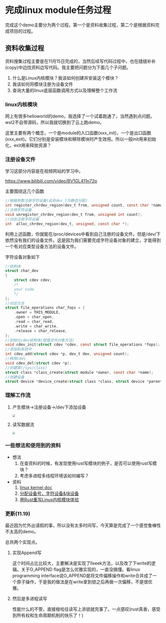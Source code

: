 # 完成linux module任务过程

完成这个demo主要分为两个过程。第一个是资料收集过程，第二个是根据资料完成项目的过程。

## 资料收集过程

资料搜集过程主要是在11月15日完成的，当然后续写代码过程中，也在缝缝补补(copy)中边找资料边写代码。我主要把问题分为下面几个子问题。

1. 什么是Linux内核模块？我该如何创建并安装这个模块？
2. 我该如何将模块注册为设备文件
3. 查询大量的linux底层函数调用方式以及理解整个工作流

### linux内核模块

网上有很多helloworld的demo，我选择了一个试着跑通了，当然遇到点问题。wsl2不自带源码，所以我就切换到了云上跑demo。

这里主要有两个概念，一个是module的入口函数(xxx_init)，一个是出口函数(xxx_exit)。它们分别是安装模块和移除模块时产生效用。所以一般init用来初始化，exit用来释放资源？

### 注册设备文件

学习这部分内容是在视频网站的学习中。

https://www.bilibili.com/video/BV1GL411n72p

主要围绕这几个函数

```c
//根据参数注册字符设备(此处dev_t为静态分配)
int register_chrdev_region(dev_t from, unsigned count, const char *name);
//注销字符设备
void unregister_chrdev_region(dev_t from, unsigned int count);
//动态注册字符设备
int  alloc_chrdev_region(dev_t, unsigned, const char *);
```

利用上述函数，你就能在/proc/devices中看到自己注册的设备文件。但是/dev/下依然没有我们的设备文件。这是因为我们需要完成字符设备对象的建立，才能得到一个有对应类型设备方法的设备文件。

字符设备对象如下

```c
//结构体
struct char_dev
{
    struct cdev cdev;
    /*
    your code 
    */
};
//对应方法
struct file_operations char_fops = {
    .owner = THIS_MODULE,
    .open = char_open,
    .read = char_read,
    .write = char_write,
    .release = char_release,
};
//初始化cdev结构体(赋值文件对象方法)
void cdev_init(struct cdev *cdev, const struct file_operations *fops);
//添加到系统中
int cdev_add(struct cdev *p, dev_t dev, unsigned count);
//释放cdev
void cdev_del(struct cdev *p);
//创建类(/sys/class)
struct class *class_create(struct module *owner, const char *name);
//创建设备
struct device *device_create(struct class *class, struct device *parent, dev_t devt, void *drvdata, const char *fmt, ...);
```

### 理解工作流

1. 产生模块->注册设备->/dev下添加设备

   <img src="https://files.catbox.moe/vqxqqz.png" style="zoom:50%;" />

2. 读写数据流

   <img src="https://files.catbox.moe/ivbqec.png" style="zoom:50%;" />

### 一些想法和使用到的资料

- 想法
  1. 在查资料的时候，有发现使用rust写模块的例子，是否可以使用rust写模块？
  2. 考虑多进程多线程环境该如何编写？
- 资料
  1. [linux kernel doc](https://www.kernel.org/doc/html/latest/)
  2. [分配设备号，字符设备&块设备](https://www.bilibili.com/video/BV1GL411n72p)
  3. [用Rust重写Linux内核模块体验](https://zhuanlan.zhihu.com/p/137077998)


### 更新(11.19)

最近因为忙外出请假的事，所以没有太多时间写，今天算是完成了一个感觉鲁棒性不太高的demo。

总共两个实现点。

1. 实现Append写

   这个时间占比比较大，主要解决是实现了llseek方法，以及改了下write的逻辑。关于O_APPEND flag是怎么优雅实现的，一直没搞懂。看linux programming interface说O_APPEND是将文件偏移操作和write合并成了一个原子操作，于是我的做法是在write拿到锁之后再做一次偏移，不是很优雅。

2. 然后是多进程读写

   性能什么的不管，直接梭哈往读写上添锁就完事了。一点感叹(rust真香，感受到所有权和生命周期机制的快乐了！)

